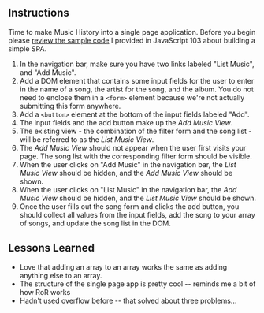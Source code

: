 ## Instructions

Time to make Music History into a single page application. Before you begin please [review the sample code](https://github.com/nashville-software-school/front-end-curriculum/tree/master/15-javascript-103#simple-spa-using-events-and-css) I provided in JavaScript 103 about building a simple SPA.

1. In the navigation bar, make sure you have two links labeled "List Music", and "Add Music".
1. Add a DOM element that contains some input fields for the user to enter in the name of a song, the artist for the song, and the album. You do not need to enclose them in a `<form>` element because we're not actually submitting this form anywhere.
1. Add a `<button>` element at the bottom of the input fields labeled "Add".
1. The input fields and the add button make up the *Add Music View*.
1. The existing view - the combination of the filter form and the song list - will be referred to as the *List Music View*.
1. The *Add Music View* should not appear when the user first visits your page. The song list with the corresponding filter form should be visible.
1. When the user clicks on "Add Music" in the navigation bar, the *List Music View* should be hidden, and the *Add Music View* should be shown.
1. When the user clicks on "List Music" in the navigation bar, the *Add Music View* should be hidden, and the *List Music View* should be shown.
1. Once the user fills out the song form and clicks the add button, you should collect all values from the input fields, add the song to your array of songs, and update the song list in the DOM.

## Lessons Learned

* Love that adding an array to an array works the same as adding anything else to an array.
* The structure of the single page app is pretty cool -- reminds me a bit of how RoR works
* Hadn't used overflow before -- that solved about three problems...
